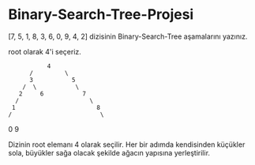 # Binary-Search-Tree-Projesi


[7, 5, 1, 8, 3, 6, 0, 9, 4, 2] dizisinin Binary-Search-Tree aşamalarını yazınız.

root olarak 4'i seçeriz.

               4  
          /         \
          3           5
        /  \           \
       2     6           7
      /                    \
     1                       8  
    /                         \
   0                            9
   
   
   
   Dizinin root elemanı 4 olarak seçilir. Her bir adımda kendisinden 
   küçükler sola, büyükler sağa olacak şekilde ağacın yapısına yerleştirilir.
   
